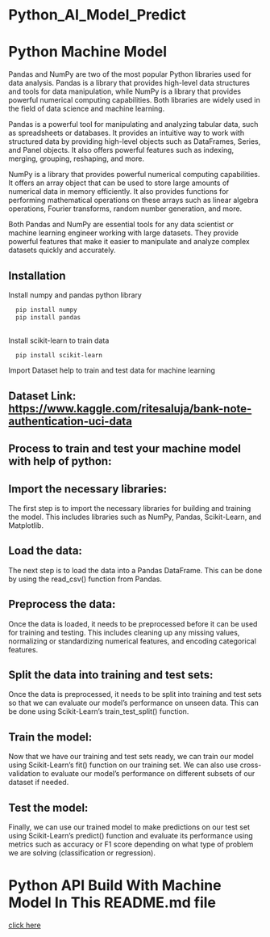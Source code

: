 # Python_AI_Model_Predict


# Python Machine Model

Pandas and NumPy are two of the most popular Python libraries used for data analysis. Pandas is a library that provides high-level data structures and tools for data manipulation, while NumPy is a library that provides powerful numerical computing capabilities. Both libraries are widely used in the field of data science and machine learning. 

Pandas is a powerful tool for manipulating and analyzing tabular data, such as spreadsheets or databases. It provides an intuitive way to work with structured data by providing high-level objects such as DataFrames, Series, and Panel objects. It also offers powerful features such as indexing, merging, grouping, reshaping, and more. 

NumPy is a library that provides powerful numerical computing capabilities. It offers an array object that can be used to store large amounts of numerical data in memory efficiently. It also provides functions for performing mathematical operations on these arrays such as linear algebra operations, Fourier transforms, random number generation, and more. 

Both Pandas and NumPy are essential tools for any data scientist or machine learning engineer working with large datasets. They provide powerful features that make it easier to manipulate and analyze complex datasets quickly and accurately.




## Installation

Install numpy and pandas python library

```bash
  pip install numpy
  pip install pandas
  
```

Install scikit-learn to train data 

```bash
  pip install scikit-learn
```

Import Dataset help to train and test data for machine learning 
## Dataset Link: https://www.kaggle.com/ritesaluja/bank-note-authentication-uci-data
## Process to train and test your machine model with help of python:

## Import the necessary libraries: 
The first step is to import the necessary libraries for building and training the model. This includes libraries such as NumPy, Pandas, Scikit-Learn, and Matplotlib. 

## Load the data: 
The next step is to load the data into a Pandas DataFrame. This can be done by using the read_csv() function from Pandas. 

## Preprocess the data: 
Once the data is loaded, it needs to be preprocessed before it can be used for training and testing. This includes cleaning up any missing values, normalizing or standardizing numerical features, and encoding categorical features. 

## Split the data into training and test sets: 
Once the data is preprocessed, it needs to be split into training and test sets so that we can evaluate our model’s performance on unseen data. This can be done using Scikit-Learn’s train_test_split() function. 

## Train the model: 
Now that we have our training and test sets ready, we can train our model using Scikit-Learn’s fit() function on our training set. We can also use cross-validation to evaluate our model’s performance on different subsets of our dataset if needed. 

## Test the model: 
Finally, we can use our trained model to make predictions on our test set using Scikit-Learn’s predict() function and evaluate its performance using metrics such as accuracy or F1 score depending on what type of problem we are solving (classification or regression).

# Python API Build With Machine Model In This README.md file
[click here](Python_Script/README.md)

